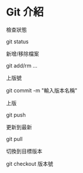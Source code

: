 # Git 介紹
檢查狀態 

git status

新增/移除檔案 

git add/rm ...

上版號

git commit -m "輸入版本名稱"

上版

git push

更新到最新

git pull

切換到目標版本

git checkout 版本號
